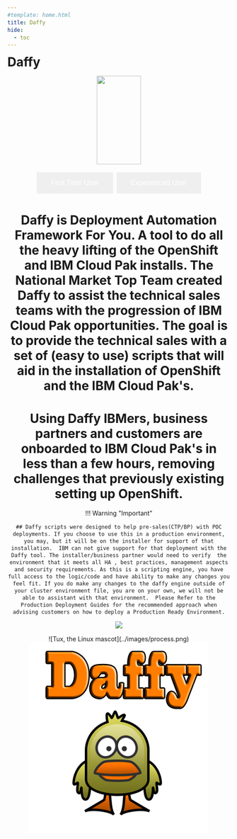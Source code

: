 ```yaml
---
#template: home.html
title: Daffy
hide:
  - toc
---
```

<style>
  [dir="ltr"] .md-sidebar--primary:not([hidden]) ~ .md-content > .md-content__inner { margin-left: 0;}

  :root >* {
    --md-default-bg-color: #161616; /* background */
    --md-primary-bg-color: #fff; /* Title bar text */
    --md-typeset-a-color: #aaa; /* Additional header text */
    --md-typeset-color: #000000; /* nav text normal */
    --md-accent-fg-color: #392fa4; /* text hover + highlight*/
    --md-default-fg-color--lighter: #33f; /* Nav scroll bar */
    --md-primary-bg-color--light: #fff; /* Search bar text */
    --md-default-fg-color: #fff; /* Search result box section header */
    --md-default-fg-color--dark: #eee; /* Search box result text */

  }

  div.md-source-file {color: black; margin-left: 1rem;}
</style>

<div class="home-hero" style="margin:0 !!important">
  <div class="home-hero-text">
    <h1 style="display: inline">Daffy</h1>
  </div>
  <div class="home-hero-image"></div>

</div>
<p align = "center">
  <img src='../images/ducks.png'  align="top" width="100"
       height="200" style = "float">

</p>

<html>
<head>
<style>
.button {
  border: none;
  color: white;
  padding: 15px 32px;
  text-align: center;
  text-decoration: none;
  display: inline-block;
  font-size: 16px;
  margin: 4px 2px;
  cursor: pointer;
}

.button1 {background-color: #4CAF50;} /* Green */
.button2 {background-color: #008CBA;} /* Blue */
</style>
</head>
<body>
<div style="text-align:center">

<button onclick="location.href='github.com'" class="button button1">First Time User</button>
<button class="button button2">Experienced User</button>

</body>
</html>


<h1>
Daffy is Deployment Automation Framework For You. A tool to do all the heavy lifting of the OpenShift and IBM Cloud Pak installs. The National Market Top Team created Daffy to assist the technical sales teams with the progression of IBM Cloud Pak opportunities. The goal is to provide the technical sales with a set of (easy to use) scripts that will aid in the installation of OpenShift and the IBM Cloud Pak's.
</h1>
<h1>
Using Daffy IBMers, business partners and customers are onboarded to IBM Cloud Pak's in less than a few hours, removing challenges that previously existing setting up OpenShift.
</h1>

!!! Warning "Important"

    ## Daffy scripts were designed to help pre-sales(CTP/BP) with POC deployments. If you choose to use this in a production environment, you may, but it will be on the installer for support of that installation.  IBM can not give support for that deployment with the Daffy tool. The installer/business partner would need to verify  the environment that it meets all HA , best practices, management aspects and security requirements. As this is a scripting engine, you have full access to the logic/code and have ability to make any changes you feel fit. If you do make any changes to the daffy engine outside of your cluster environment file, you are on your own, we will not be able to assistant with that environment.  Please Refer to the Production Deployment Guides for the recommended approach when advising customers on how to deploy a Production Ready Environment.

<p align = "center">
    <img src='../images../process.png'  align="top" style = "float">
</p>
![Tux, the Linux mascot](../images/process.png)


<img src ="../../images/ducks.png">
